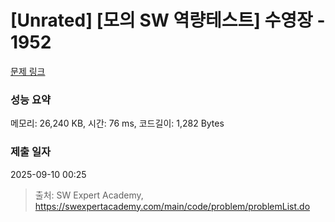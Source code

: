 # [Unrated] [모의 SW 역량테스트] 수영장 - 1952 

[문제 링크](https://swexpertacademy.com/main/code/problem/problemDetail.do?contestProbId=AV5PpFQaAQMDFAUq) 

### 성능 요약

메모리: 26,240 KB, 시간: 76 ms, 코드길이: 1,282 Bytes

### 제출 일자

2025-09-10 00:25



> 출처: SW Expert Academy, https://swexpertacademy.com/main/code/problem/problemList.do